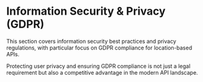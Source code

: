 # Information Security & Privacy (GDPR)

This section covers information security best practices and privacy regulations, with particular focus on GDPR compliance for location-based APIs.

Protecting user privacy and ensuring GDPR compliance is not just a legal requirement but also a competitive advantage in the modern API landscape.